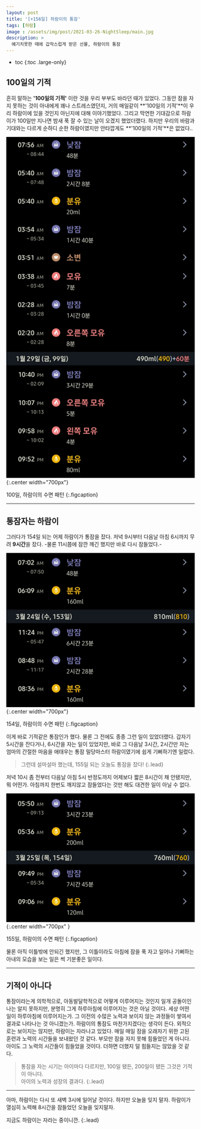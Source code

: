```yaml
---
layout: post
title: '[+156일] 하람이의 통잠'
tags: [하람]
image : /assets/img/post/2021-03-26-NightSleep/main.jpg
description: >
  예기치못한 때에 갑작스럽게 받은 선물, 하람이의 통잠
---
```


* toc
{:toc .large-only}
## 100일의 기적

흔히 말하는 **'100일의 기적'** 이란 것을 우리 부부도 바라던 때가 있었다. 그동안 잠을 자지 못하는 것이 아내에게 꽤나 스트레스였던지, 거의 매일같이 **'100일의 기적'**이 우리 하람이에 있을 것인지 아닌지에 대해 이야기했었다. 그리고 막연한 기대감으로 하람이가 100일만 지나면 밤새 푹 잘 수 있는 날이 오겠지 했었더랬다. 하지만 우리의 바람과 기대와는 다르게 순하디 순한 하람이였지만 안타깝게도 **'100일의 기적'**은 없었다.. 

![](/assets/img/post/2021-03-26-NightSleep/D100.jpg){:.center width="700px"}

100일, 하람이의 수면 패턴
{:.figcaption}

---

## 통잠자는 하람이

그러다가 154일 되는 어제 하람이가 통잠을 잤다. 저녁 9시부터 다음날 아침 6시까지 무려 **9시간**을 잤다. -물론 11시쯤에 잠깐 깨긴 했지만 바로 다시 잠들었다.- 

![](/assets/img/post/2021-03-26-NightSleep/D154.jpg){:.center width="700px"}

154일, 하람이의 수면 패턴
{:.figcaption}

이게 바로 기적같은 통잠인가 했다. 물론 그 전에도 종종 그런 일이 있었더랬다. 갑자기 5시간을 잔다거나, 6시간을 자는 일이 있었지만, 바로 그 다음날 3시간, 2시간만 자는 엄마의 간절한 마음을 애태우는 통잠 밀당마스터 하람이였기에 쉽게 기뻐하기엔 일렀다. 

> 그런데 설마설마 했는데, 155일 되는 오늘도 통잠을 잤다!
{:.lead}

저녁 10시 좀 전부터 다음날 아침 5시 반정도까지 어제보다 짧은 8시간이 채 안됐지만, 뭐 어떤가. 아침까지 한번도 깨지않고 잠들었다는 것만 해도 대견한 일이 아닐 수 없다. 

![](/assets/img/post/2021-03-26-NightSleep/D155.jpg){:.center width="700px" }

155일, 하람이의 수면 패턴
{:.figcaption}

물론 아직 이틀밖에 안되긴 했지만, 그 이틀이라도 아침에 잠을 푹 자고 일어나 기뻐하는 아내의 모습을 보는 일은 썩 기분좋은 일이다. 

---

## 기적이 아니다

통잠이라는게 의학적으로, 아동발달학적으로 어떻게 이루어지는 것인지 일개 공돌이인 나는 알지 못하지만, 분명히 그게 하루아침에 이루어지는 것은 아닐 것이다. 세상 어떤 일이 하루아침에 이루어지는가. 그 이전의 수많은 노력과 보이지 않는 과정들이 쌓여서 결과로 나타나는 것 아니겠는가. 하람이의 통잠도 마찬가지겠다는 생각이 든다. 외적으로는 보이지는 않지만, 하람이는 자라나고 있었다. 매일 매일 잠을 오래자기 위한 고된 훈련과 노력의 시간들을 보내왔던 것 같다. 부모만 잠을 자지 못해 힘들었던 게 아니다. 아이도 그 노력의 시간들이 힘들었을 것이다. 더하면 더했지 덜 힘들지는 않았을 것 같다. 

> 통잠을 자는 시기는 아이마다 다르지만, 100일 됐든, 200일이 됐든 그것은 기적이 아니다.  
아이의 노력과 성장의 결과다.
{:.lead}

---

아마, 하람이는 다시 또 새벽 3시에 일어날 것이다. 하지만 오늘을 잊지 말자. 하람이가 열심히 노력해 8시간을 잠들었던 오늘을 잊지말자. 

지금도 하람이는 자라는 중이니깐.
{:.lead}

